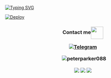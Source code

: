 [![Typing SVG](https://readme-typing-svg.herokuapp.com?font=Orbitron&color=%238038D5&size=35&duration=4000&center=true&vCenter=true&width=250&height=40&lines=Peterparker)](https://git.io/typing-svg) &nbsp;&nbsp;


[![Deploy](https://telegra.ph/file/5f93b03f6050037f109d9.jpg)](https://t.me/PeterParkerspide)


<h3 align="center">Contact me<img align="center" <img src="https://raw.githubusercontent.com/MartinHeinz/MartinHeinz/master/wave.gif" width="40px">
<p align="center">
<a href="https://t.me/PeterParkerspide"><img title="Telegram" src="https://img.shields.io/badge/TELEGRAM-blue?style=for-the-badge&logo=telegram"></a>


<p align="center">&nbsp;
  <img align="center" src="https://github-readme-stats.vercel.app/api?username=peterparker088&show_icons=true&theme=midnight-purple" alt="peterparker088" /></p>

<p align="center">
<img src="https://github-readme-stats.vercel.app/api?username=200920082007&theme=highcontrast" align="center">
<img src="https://github-readme-streak-stats.herokuapp.com?user=200920082007&theme=tokyonight" align="center">
<img src="https://github-readme-stats.vercel.app/api/top-langs/?username=200920082007&layout=compact&theme=tokyonight" align="center">
  


